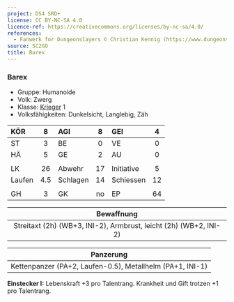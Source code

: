 ```yaml
---
project: DS4 SRD+
license: CC BY-NC-SA 4.0
licence-ref: https://creativecommons.org/licenses/by-nc-sa/4.0/
references: 
  - Fanwerk for Dungeonslayers © Christian Kennig (https://www.dungeonslayers.net/)
source: SC2GO
title: Barex
---
```


### Barex

- Gruppe: Humanoide
- Volk: Zwerg
- Klasse: [Krieger](../../grw/charaktere-klasse-krieger.md) 1
- Volksfähigkeiten: Dunkelsicht, Langlebig, Zäh

| KÖR    |  8  | AGI      |  8  | GEI        |  4  |
| :----- | :-: | :------- | :-: | :--------- | :-: |
| ST     |  3  | BE       |  0  | VE         |  0  |
| HÄ     |  5  | GE       |  2  | AU         |  0  |
|        |     |          |     |            |     |
| LK     | 26  | Abwehr   | 17  | Initiative |  5  |
| Laufen | 4.5 | Schlagen | 14  | Schiessen  | 12  |
|        |     |          |     |            |     |
| GH     |  3  | GK       | no  | EP         | 64  |

|                            Bewaffnung                             |
| :---------------------------------------------------------------: |
| Streitaxt (2h) (WB+3, INI-2), Armbrust, leicht (2h) (WB+2, INI-2) |

|                         Panzerung                         |
| :-------------------------------------------------------: |
| Kettenpanzer (PA+2, Laufen-0.5), Metallhelm (PA+1, INI-1) |

**Einstecker I:** Lebenskraft +3 pro Talentrang. Krankheit und Gift trotzen +1 pro Talentrang.

